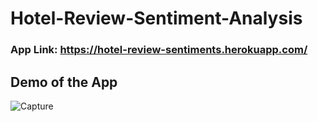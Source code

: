 # Hotel-Review-Sentiment-Analysis
### App Link: https://hotel-review-sentiments.herokuapp.com/
#### 

## Demo of the App
![Capture](https://user-images.githubusercontent.com/82457590/143098324-daf53d33-0f85-4ac6-8032-6b2b4b6370c6.PNG)

